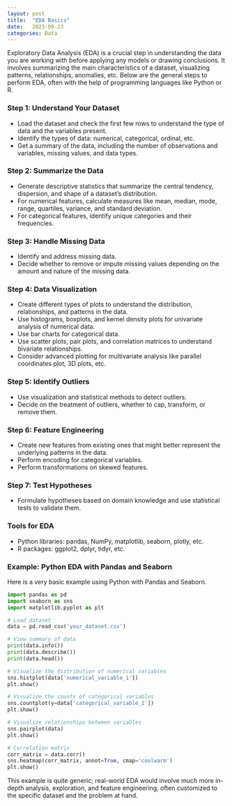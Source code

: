 ```yaml
---
layout: post
title:  "EDA Basics"
date:   2023-09-23
categories: Data
---
```


Exploratory Data Analysis (EDA) is a crucial step in understanding the data you are working with before applying any models or drawing conclusions. It involves summarizing the main characteristics of a dataset, visualizing patterns, relationships, anomalies, etc. Below are the general steps to perform EDA, often with the help of programming languages like Python or R.

### Step 1: Understand Your Dataset
- Load the dataset and check the first few rows to understand the type of data and the variables present.
- Identify the types of data: numerical, categorical, ordinal, etc.
- Get a summary of the data, including the number of observations and variables, missing values, and data types.

### Step 2: Summarize the Data
- Generate descriptive statistics that summarize the central tendency, dispersion, and shape of a dataset’s distribution.
- For numerical features, calculate measures like mean, median, mode, range, quartiles, variance, and standard deviation.
- For categorical features, identify unique categories and their frequencies.

### Step 3: Handle Missing Data
- Identify and address missing data.
- Decide whether to remove or impute missing values depending on the amount and nature of the missing data.

### Step 4: Data Visualization
- Create different types of plots to understand the distribution, relationships, and patterns in the data.
- Use histograms, boxplots, and kernel density plots for univariate analysis of numerical data.
- Use bar charts for categorical data.
- Use scatter plots, pair plots, and correlation matrices to understand bivariate relationships.
- Consider advanced plotting for multivariate analysis like parallel coordinates plot, 3D plots, etc.

### Step 5: Identify Outliers
- Use visualization and statistical methods to detect outliers.
- Decide on the treatment of outliers, whether to cap, transform, or remove them.

### Step 6: Feature Engineering
- Create new features from existing ones that might better represent the underlying patterns in the data.
- Perform encoding for categorical variables.
- Perform transformations on skewed features.

### Step 7: Test Hypotheses
- Formulate hypotheses based on domain knowledge and use statistical tests to validate them.

### Tools for EDA
- Python libraries: pandas, NumPy, matplotlib, seaborn, plotly, etc.
- R packages: ggplot2, dplyr, tidyr, etc.

### Example: Python EDA with Pandas and Seaborn
Here is a very basic example using Python with Pandas and Seaborn.

```python
import pandas as pd
import seaborn as sns
import matplotlib.pyplot as plt

# Load dataset
data = pd.read_csv('your_dataset.csv')

# View summary of data
print(data.info())
print(data.describe())
print(data.head())

# Visualize the distribution of numerical variables
sns.histplot(data['numerical_variable_1'])
plt.show()

# Visualize the counts of categorical variables
sns.countplot(y=data['categorical_variable_1'])
plt.show()

# Visualize relationships between variables
sns.pairplot(data)
plt.show()

# Correlation matrix
corr_matrix = data.corr()
sns.heatmap(corr_matrix, annot=True, cmap='coolwarm')
plt.show()
```

This example is quite generic; real-world EDA would involve much more in-depth analysis, exploration, and feature engineering, often customized to the specific dataset and the problem at hand.
